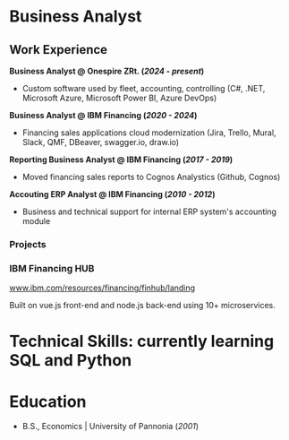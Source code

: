 # Business Analyst

## Work Experience
**Business Analyst @ Onespire ZRt. (_2024 - present_)**
- Custom software used by fleet, accounting, controlling (C#, .NET, Microsoft Azure, Microsoft Power BI, Azure DevOps)

**Business Analyst @ IBM Financing (_2020 - 2024_)**
- Financing sales applications cloud modernization (Jira, Trello, Mural, Slack, QMF, DBeaver, swagger.io, draw.io)

**Reporting Business Analyst @ IBM Financing (_2017 - 2019_)**
- Moved financing sales reports to Cognos Analystics (Github, Cognos)

**Accouting ERP Analyst @ IBM Financing (_2010 - 2012_)**
- Business and technical support for internal ERP system's accounting module 

### Projects
### IBM Financing HUB
www.ibm.com/resources/financing/finhub/landing

Built on vue.js front-end and node.js back-end using 10+ microservices.

# Technical Skills: currently learning SQL and Python

# Education 			        		
- B.S., Economics | University of Pannonia (_2001_)
